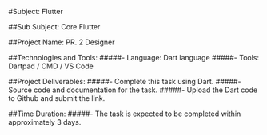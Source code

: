 #Subject: Flutter

##Sub Subject: Core Flutter

##Project Name: PR. 2 Designer

##Technologies and Tools:
#####- Language: Dart language
#####- Tools: Dartpad / CMD / VS Code

##Project Deliverables:
#####- Complete this task using Dart.
#####- Source code and documentation for the task.
#####- Upload the Dart code to Github and submit the link.

##Time Duration:
#####- The task is expected to be completed within approximately 3 days.
